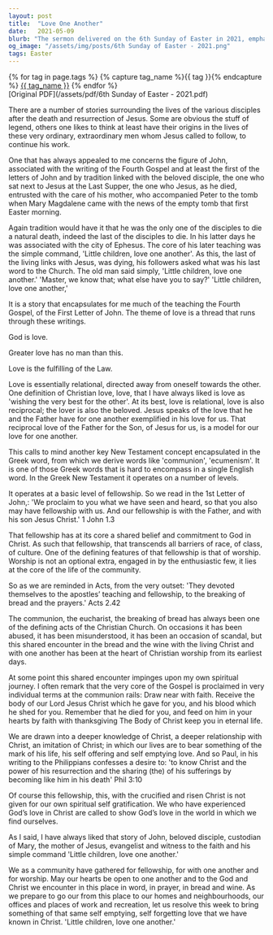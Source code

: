 ```yaml
---
layout: post
title:  "Love One Another"
date:   2021-05-09
blurb: "The sermon delivered on the 6th Sunday of Easter in 2021, emphasizes the importance of love and fellowship in Christian faith. It highlights the teachings of John, the beloved disciple, and his simple command, 'Little children, love one another.' The sermon also explores the concept of communion and the significance of worship in Christian life."
og_image: "/assets/img/posts/6th Sunday of Easter - 2021.png"
tags: Easter
---    
```

<div class="tag-pills">
  {% for tag in page.tags %}
    {% capture tag_name %}{{ tag }}{% endcapture %}
    <a href="{{ site.baseurl }}/tag/{{ tag_name }}" class="tag-pill">{{ tag_name }}</a>
  {% endfor %}
</div>
[Original PDF](/assets/pdf/6th Sunday of Easter - 2021.pdf)

There are a number of stories surrounding the lives of the various disciples after the death and resurrection of Jesus. Some are obvious the stuff of legend, others one likes to think at least have their origins in the lives of these very ordinary, extraordinary men whom Jesus called to follow, to continue his work.

One that has always appealed to me concerns the figure of John, associated with the writing of the Fourth Gospel and at least the first of the letters of John and by tradition linked with the beloved disciple, the one who sat next to Jesus at the Last Supper, the one who Jesus, as he died, entrusted with the care of his mother, who accompanied Peter to the tomb when Mary Magdalene came with the news of the empty tomb that first Easter morning.

Again tradition would have it that he was the only one of the disciples to die a natural death, indeed the last of the disciples to die. In his latter days he was associated with the city of Ephesus. The core of his later teaching was the simple command, 'Little children, love one another'. As this, the last of the living links with Jesus, was dying, his followers asked what was his last word to the Church. The old man said simply, 'Little children, love one another.' 'Master, we know that; what else have you to say?' 'Little children, love one another,'

It is a story that encapsulates for me much of the teaching the Fourth Gospel, of the First Letter of John. The theme of love is a thread that runs through these writings.

God is love.

Greater love has no man than this.

Love is the fulfilling of the Law.

Love is essentially relational, directed away from oneself towards the other. One definition of Christian love, love, that I have always liked is love as 'wishing the very best for the other'. At its best, love is relational, love is also reciprocal; the lover is also the beloved. Jesus speaks of the love that he and the Father have for one another exemplified in his love for us. That reciprocal love of the Father for the Son, of Jesus for us, is a model for our love for one another.

This calls to mind another key New Testament concept encapsulated in the Greek word, from which we derive words like 'communion', 'ecumenism'. It is one of those Greek words that is hard to encompass in a single English word. In the Greek New Testament it operates on a number of levels.

It operates at a basic level of fellowship. So we read in the 1st Letter of John,:
'We proclaim to you what we have seen and heard, so that you also may have fellowship with us. And our fellowship is with the Father, and with his son Jesus Christ.' 1 John 1.3

That fellowship has at its core a shared belief and commitment to God in Christ. As such that fellowship, that transcends all barriers of race, of class, of culture. One of the defining features of that fellowship is that of worship. Worship is not an optional extra, engaged in by the enthusiastic few, it lies at the core of the life of the community.

So as we are reminded in Acts, from the very outset:
'They devoted themselves to the apostles’ teaching and fellowship, to the breaking of bread and the prayers.' Acts 2.42

The communion, the eucharist, the breaking of bread has always been one of the defining acts of the Christian Church. On occasions it has been abused, it has been misunderstood, it has been an occasion of scandal, but this shared encounter in the bread and the wine with the living Christ and with one another has been at the heart of Christian worship from its earliest days.

At some point this shared encounter impinges upon my own spiritual journey. I often remark that the very core of the Gospel is proclaimed in very individual terms at the communion rails:
Draw near with faith.
Receive the body of our Lord Jesus Christ which he gave for you, and his blood which he shed for you.
Remember that he died for you, and feed on him in your hearts by faith with thanksgiving
The Body of Christ keep you in eternal life.

We are drawn into a deeper knowledge of Christ, a deeper relationship with Christ, an imitation of Christ; in which our lives are to bear something of the mark of his life, his self offering and self emptying love. And so Paul, in his writing to the Philippians confesses a desire to:
'to know Christ and the power of his resurrection and the sharing (the) of his sufferings by becoming like him in his death' Phil 3:10

Of course this fellowship, this, with the crucified and risen Christ is not given for our own spiritual self gratification. We who have experienced God’s love in Christ are called to show God’s love in the world in which we find ourselves.

As I said, I have always liked that story of John, beloved disciple, custodian of Mary, the mother of Jesus, evangelist and witness to the faith and his simple command 'Little children, love one another.'

We as a community have gathered for fellowship, for with one another and for worship. May our hearts be open to one another and to the God and Christ we encounter in this place in word, in prayer, in bread and wine. As we prepare to go our from this place to our homes and neighbourhoods, our offices and places of work and recreation, let us resolve this week to bring something of that same self emptying, self forgetting love that we have known in Christ. 'Little children, love one another.'
